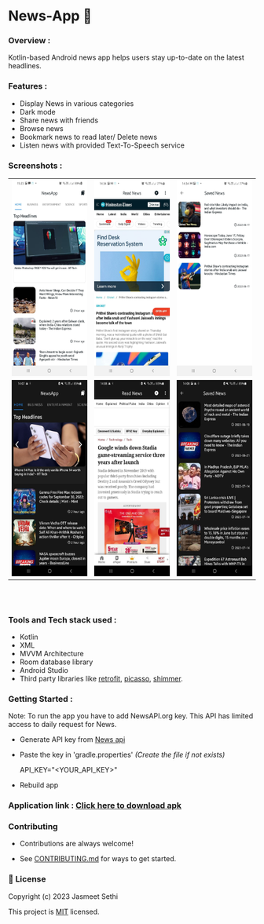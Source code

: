 # News-App 📰

### Overview :
Kotlin-based Android news app helps users stay up-to-date on the latest headlines.

### Features :
* Display News in various categories 
* Dark mode
* Share news with friends
* Browse news
* Bookmark news to read later/ Delete news
* Listen news with provided Text-To-Speech service

 ### Screenshots : 
 
 <table align="center">
  <tr>
    <td><img src="https://github.com/jasmeet15069/Jixone-News-App-android/blob/main/screenshots/mainactivity.jpeg" alt="News home" style="width:200px;height:400px;"></td>
    <td><img src="https://github.com/jasmeet15069/Jixone-News-App-android/blob/main/screenshots/read%20news%20activity.jpeg" alt="Read News" style="width:200px;height:400px;"></td>
    <td><img src="https://github.com/jasmeet15069/Jixone-News-App-android/blob/main/screenshots/saved%20news%20activity.jpeg" alt="saved" style="width:200px;height:400px;"></td>
  </tr>
  
  <tr>
    <td><img src="https://github.com/jasmeet15069/Jixone-News-App-android/blob/main/screenshots/home.jpeg" alt="News home" style="width:200px;height:400px;"></td>
    <td><img src="https://github.com/jasmeet15069/Jixone-News-App-android/blob/main/screenshots/browse.jpeg" alt="read News" style="width:200px;height:400px;"></td>
    <td><img src="https://github.com/jasmeet15069/Jixone-News-App-android/blob/main/screenshots/saved.jpeg" alt="saved news" style="width:200px;height:400px;"></td>
  </tr>
   
</table><br><br>

### Tools and Tech stack used : 

 * Kotlin
 * XML
 * MVVM Architecture
 * Room database library
 * Android Studio
 * Third party libraries like [retrofit](https://square.github.io/retrofit/), [picasso](https://square.github.io/picasso/), [shimmer](https://github.com/facebook/shimmer-android).

### Getting Started :
Note: To run the app you have to add NewsAPI.org key. This API has limited access to daily request for News. 
 * Generate API key from <a href="https://newsapi.org/">News api</a>
 *  Paste the key in 'gradle.properties' *(Create the file if not exists)*
 
    API_KEY="<YOUR_API_KEY>"
 * Rebuild app
 

### Application link : <a href="">**Click here to download apk**</a>

### Contributing

   - Contributions are always welcome!

   - See [CONTRIBUTING.md](https://github.com/jasmeet15069/Jixone-News-App-android/blob/master/CONTRIBUTING.md) for ways to get started.


### 📝 License 

Copyright (c) 2023 Jasmeet Sethi

This project is [MIT](https://github.com/jasmeet15069/Jixone-News-App-android/master/License) licensed.
